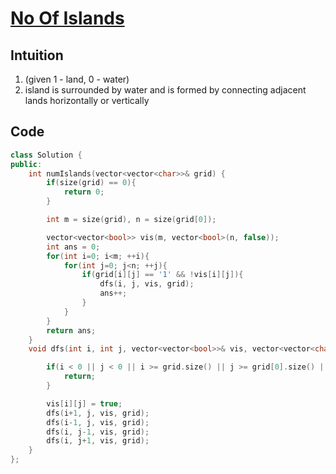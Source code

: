 # [No Of Islands](https://leetcode.com/problems/number-of-islands/description/)

## Intuition

1. (given 1 - land, 0 - water)
2. island is surrounded by water and is formed by connecting adjacent lands horizontally or vertically

## Code

```cpp
class Solution {
public:
    int numIslands(vector<vector<char>>& grid) {
        if(size(grid) == 0){
            return 0;
        }

        int m = size(grid), n = size(grid[0]);

        vector<vector<bool>> vis(m, vector<bool>(n, false));
        int ans = 0;
        for(int i=0; i<m; ++i){
            for(int j=0; j<n; ++j){
                if(grid[i][j] == '1' && !vis[i][j]){
                    dfs(i, j, vis, grid);
                    ans++;
                }
            }
        }
        return ans;
    }
    void dfs(int i, int j, vector<vector<bool>>& vis, vector<vector<char>>& grid){

        if(i < 0 || j < 0 || i >= grid.size() || j >= grid[0].size() || vis[i][j] || grid[i][j] == '0'){
            return;
        }

        vis[i][j] = true;
        dfs(i+1, j, vis, grid);
        dfs(i-1, j, vis, grid);
        dfs(i, j-1, vis, grid);
        dfs(i, j+1, vis, grid);
    }
};
```
